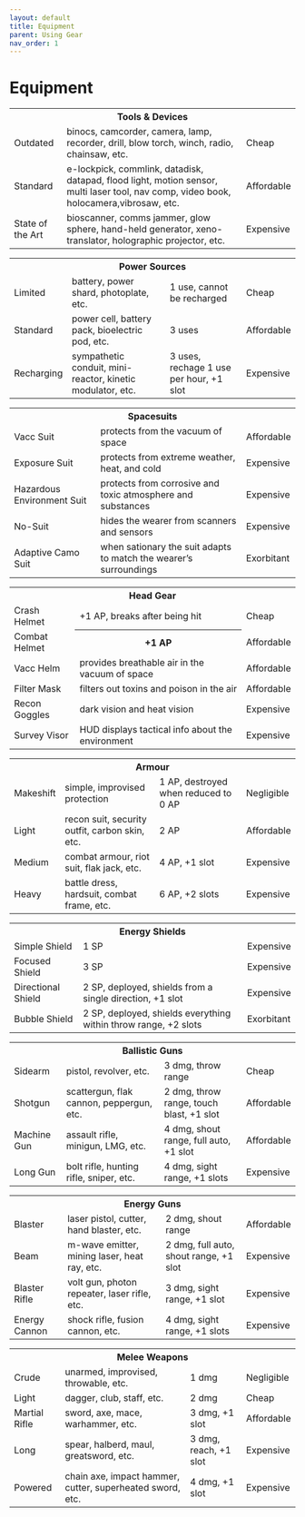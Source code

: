 ```yaml
---
layout: default
title: Equipment
parent: Using Gear
nav_order: 1
---
```


# Equipment

<table>
  <tr> <th colspan="3">Tools & Devices</th> </tr>
  <tr> <td>Outdated</td> <td>binocs, camcorder, camera, lamp, recorder, drill, blow torch, winch, radio, chainsaw, etc.</td> <td>Cheap</td> </tr>
  <tr> <td>Standard</td> <td>e-lockpick, commlink, datadisk, datapad, flood light, motion sensor, multi laser tool, nav comp, video book, holocamera,vibrosaw, etc.</td> <td>Affordable</td> </tr>
  <tr> <td>State of the Art</td> <td>bioscanner, comms jammer, glow sphere, hand-held generator, xeno-translator, holographic projector, etc.</td> <td>Expensive</td> </tr>
</table> 

<table>
  <tr> <th colspan="4">Power Sources</th> </tr>
  <tr> <td>Limited</td> <td>battery, power shard, photoplate, etc.</td> <td>1 use, cannot be recharged</td> <td>Cheap</td> </tr>
  <tr> <td>Standard</td> <td>power cell, battery pack, bioelectric pod, etc.</td> <td>3 uses</td> <td>Affordable</td> </tr>
  <tr> <td>Recharging</td> <td>sympathetic conduit, mini-reactor, kinetic modulator, etc.</td> <td>3 uses, rechage 1 use per hour, +1 slot</td> <td>Expensive</td> </tr>
</table> 

<table>
  <tr> <th colspan="3">Spacesuits</th> </tr>
  <tr> <td>Vacc Suit</td> <td>protects from the vacuum of space</td> <td>Affordable</td> </tr>
  <tr> <td>Exposure Suit</td> <td>protects from extreme weather, heat, and cold</td> <td>Expensive</td> </tr>
  <tr> <td>Hazardous Environment Suit</td> <td>protects from corrosive and toxic atmosphere and substances</td> <td>Expensive</td> </tr>
  <tr> <td>No-Suit</th> <td>hides the wearer from scanners and sensors</td> <td>Expensive</td> </tr>
  <tr> <td>Adaptive Camo Suit</td> <td>when sationary the suit adapts to match the wearer’s surroundings</td> <td>Exorbitant</td> </tr>
</table> 

<table>
  <tr> <th colspan="3">Head Gear</th> </tr>
  <tr> <td>Crash Helmet</td> <td>+1 AP, breaks after being hit</td> <td>Cheap</td> </tr>
  <tr> <td>Combat Helmet</td> <th>+1 AP</td> <td>Affordable</td> </tr>
  <tr> <td>Vacc Helm</td> <td>provides breathable air in the vacuum of space</td> <td>Affordable</td> </tr>
  <tr> <td>Filter Mask</td> <td>filters out toxins and poison in the air </td> <td>Affordable</td> </tr>
  <tr> <td>Recon Goggles</td> <td>dark vision and heat vision</td> <td>Expensive</td> </tr>
  <tr> <td>Survey Visor</td> <td>HUD displays tactical info about the environment</td> <td>Expensive</td> </tr>
</table> 

<table>
  <tr> <th colspan="4">Armour</th> </tr>
  <tr> <td>Makeshift</td> <td>simple, improvised protection</td> <td>1 AP, destroyed when reduced to 0 AP</td> <td>Negligible</td> </tr>
  <tr> <td>Light</td> <td>recon suit, security outfit, carbon skin, etc.</td> <td>2 AP</td> <td>Affordable</td> </tr>
  <tr> <td>Medium</td> <td>combat armour, riot suit, flak jack, etc.</td> <td>4 AP, +1 slot</td> <td>Expensive</td> </tr>
  <tr> <td>Heavy</td> <td>battle dress, hardsuit, combat frame, etc.</td> <td>6 AP, +2 slots</td> <td>Expensive</td> </tr>
</table> 

<table>
  <tr> <th colspan="3">Energy Shields</th> </tr>
  <tr> <td>Simple Shield</td> <td>1 SP</td> <td>Expensive</td> </tr>
  <tr> <td>Focused Shield</td> <td>3 SP</td> <td>Expensive</td> </tr>
  <tr> <td>Directional Shield</td> <td>2 SP, deployed, shields from a single direction, +1 slot</td> <td>Expensive</td> </tr>
  <tr> <td>Bubble Shield</td> <td>2 SP, deployed, shields everything within throw range, +2 slots</td> <td>Exorbitant</td> </tr>
</table> 

<table>
  <tr> <th colspan="4">Ballistic Guns</th> </tr>
  <tr> <td>Sidearm</td> <td>pistol, revolver, etc.</td> <td>3 dmg, throw range</td> <td>Cheap</td> </tr>
  <tr> <td>Shotgun</td> <td>scattergun, flak cannon, peppergun, etc.</td> <td>2 dmg, throw range, touch blast, +1 slot</td> <td>Affordable</td> </tr>
  <tr> <td>Machine Gun</td> <td>assault rifle, minigun, LMG, etc.</td> <td>4 dmg, shout range, full auto, +1 slot</td> <td>Affordable</td> </tr>
  <tr> <td>Long Gun</td> <td>bolt rifle, hunting rifle, sniper, etc.</td> <td>4 dmg, sight range, +1 slots</td> <td>Expensive</td> </tr>
</table> 

<table>
  <tr> <th colspan="4">Energy Guns</th> </tr>
  <tr> <td>Blaster</td> <td>laser pistol, cutter, hand blaster, etc.</td> <td>2 dmg, shout range</td> <td>Affordable</td> </tr>
  <tr> <td>Beam</td> <td>m-wave emitter, mining laser, heat ray, etc.</td> <td>2 dmg, full auto, shout range, +1 slot</td> <td>Expensive</td> </tr>
  <tr> <td>Blaster Rifle</td> <td>volt gun, photon repeater, laser rifle, etc.</td> <td>3 dmg, sight range, +1 slot</td> <td>Expensive</td> </tr>
  <tr> <td>Energy Cannon</td> <td>shock rifle, fusion cannon, etc.</td> <td>4 dmg, sight range, +1 slots</td> <td>Expensive</td> </tr>
</table>

<table>
  <tr> <th colspan="4">Melee Weapons</th> </tr>
  <tr> <td>Crude</td> <td>unarmed, improvised, throwable, etc.</td> <td>1 dmg</td> <td>Negligible</td> </tr>
  <tr> <td>Light</td> <td>dagger, club, staff, etc.</td> <td>2 dmg</td> <td>Cheap</td> </tr>
  <tr> <td>Martial Rifle</td> <td>sword, axe, mace, warhammer, etc.</td> <td>3 dmg, +1 slot</td> <td>Affordable</td> </tr>
  <tr> <td>Long</td> <td>spear, halberd, maul, greatsword, etc.</td> <td>3 dmg, reach, +1 slot</td> <td>Expensive</td> </tr>
  <tr> <td>Powered</td> <td>chain axe, impact hammer, cutter, superheated sword, etc.</td> <td>4 dmg, +1 slot</td> <td>Expensive</td> </tr>
</table>
